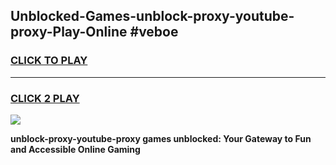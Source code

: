 
## Unblocked-Games-unblock-proxy-youtube-proxy-Play-Online #veboe
<h3>
<a href="https://news.freeplayer.one?title=unblock-proxy-youtube-proxy&ref=3">CLICK TO PLAY</a></h3>
<hr>

<h3>
<a href="https://news.freeplayer.one?title=unblock-proxy-youtube-proxy&ref=3">CLICK 2 PLAY</a>
  
</h3>

<a href="https://news.freeplayer.one?title=unblock-proxy-youtube-proxy&ref=3"><img src="https://clearcache.store/games.png"></a>


**unblock-proxy-youtube-proxy games unblocked: Your Gateway to Fun and Accessible Online Gaming**
